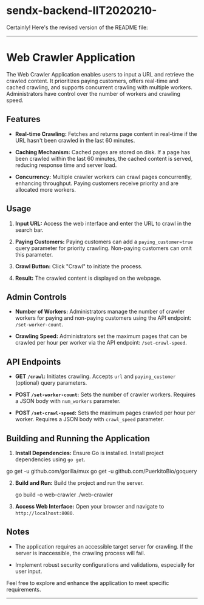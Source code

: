 # sendx-backend-IIT2020210-
Certainly! Here's the revised version of the README file:

---

# Web Crawler Application

The Web Crawler Application enables users to input a URL and retrieve the crawled content. It prioritizes paying customers, offers real-time and cached crawling, and supports concurrent crawling with multiple workers. Administrators have control over the number of workers and crawling speed.

## Features

- **Real-time Crawling:** Fetches and returns page content in real-time if the URL hasn't been crawled in the last 60 minutes.
  
- **Caching Mechanism:** Cached pages are stored on disk. If a page has been crawled within the last 60 minutes, the cached content is served, reducing response time and server load.

- **Concurrency:** Multiple crawler workers can crawl pages concurrently, enhancing throughput. Paying customers receive priority and are allocated more workers.

## Usage

1. **Input URL:** Access the web interface and enter the URL to crawl in the search bar.

2. **Paying Customers:** Paying customers can add a `paying_customer=true` query parameter for priority crawling. Non-paying customers can omit this parameter.

3. **Crawl Button:** Click "Crawl" to initiate the process.

4. **Result:** The crawled content is displayed on the webpage.

## Admin Controls

- **Number of Workers:** Administrators manage the number of crawler workers for paying and non-paying customers using the API endpoint: `/set-worker-count`.

- **Crawling Speed:** Administrators set the maximum pages that can be crawled per hour per worker via the API endpoint: `/set-crawl-speed`.

## API Endpoints

- **GET `/crawl`:** Initiates crawling. Accepts `url` and `paying_customer` (optional) query parameters.

- **POST `/set-worker-count`:** Sets the number of crawler workers. Requires a JSON body with `num_workers` parameter.

- **POST `/set-crawl-speed`:** Sets the maximum pages crawled per hour per worker. Requires a JSON body with `crawl_speed` parameter.

## Building and Running the Application

1. **Install Dependencies:** Ensure Go is installed. Install project dependencies using `go get`.
 
  go get -u github.com/gorilla/mux
  go get -u github.com/PuerkitoBio/goquery


2. **Build and Run:** Build the project and run the server.

  
   go build -o web-crawler
   ./web-crawler
  

3. **Access Web Interface:** Open your browser and navigate to `http://localhost:8080`.

## Notes

- The application requires an accessible target server for crawling. If the server is inaccessible, the crawling process will fail.
  
- Implement robust security configurations and validations, especially for user input.

Feel free to explore and enhance the application to meet specific requirements.

---
